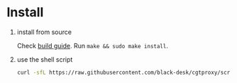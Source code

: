 # Install

1. install from source

   Check [build guide](./build.md). Run `make && sudo make install`.

2. use the shell script

   ```bash
   curl -sfL https://raw.githubusercontent.com/black-desk/cgtproxy/scripts/get_cgtproxy.sh | sh
   ```
